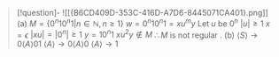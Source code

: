 
> [!question]- ![[{B6CD409D-353C-416D-A7D6-8445071CA401}.png]]
 (a)
 $M = \{ 0^n 1 0^n 1 | n \in \mathbb{N}, n \geq 1\}$ 
 $w = 0^n 1 0^n 1 = xu^m y$ 
 Let $u$ be $0^n$ 
 $|u| \geq 1$ 
 $x = \epsilon$ 
 $|xu| = |0^n| \geq 1$ 
 $y = 10^n 1$ 
 $xu^2 y \notin M$ 
 $\therefore M$ is not regular 
 .
 (b)
 $\langle S \rangle \to 0 \langle A \rangle 0 1$
 $\langle A \rangle \to 0 \langle A \rangle 0$
 $\langle A \rangle \to 1$  
